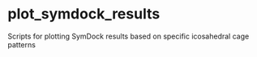 # plot_symdock_results
Scripts for plotting SymDock results based on specific icosahedral cage patterns
